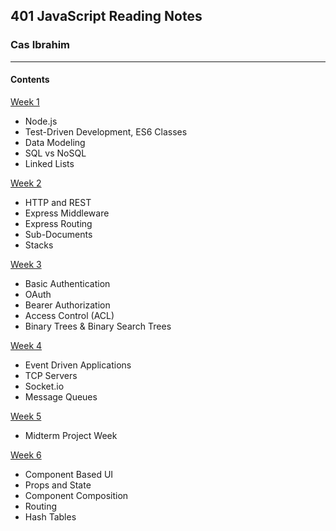 ## 401 JavaScript Reading Notes
### Cas Ibrahim

***

#### Contents

[Week 1](https://github.com/Ibrahim-401-Advanced-Javascript/401-JS-ReadingNotes/blob/master/Week1.md)
  * Node.js
  * Test-Driven Development, ES6 Classes
  * Data Modeling
  * SQL vs NoSQL
  * Linked Lists
  
[Week 2](https://github.com/Ibrahim-401-Advanced-Javascript/401-JS-ReadingNotes/blob/master/Week2.md)
  * HTTP and REST
  * Express Middleware
  * Express Routing
  * Sub-Documents
  * Stacks

[Week 3](https://github.com/Ibrahim-401-Advanced-Javascript/401-JS-ReadingNotes/blob/master/Week3.md)
  * Basic Authentication
  * OAuth
  * Bearer Authorization
  * Access Control (ACL)
  * Binary Trees & Binary Search Trees

[Week 4](https://github.com/Ibrahim-401-Advanced-Javascript/401-JS-ReadingNotes/blob/master/Week4.md)
  * Event Driven Applications
  * TCP Servers
  * Socket.io
  * Message Queues

[Week 5](https://github.com/401Mid)
  * Midterm Project Week

[Week 6](https://github.com/Ibrahim-401-Advanced-Javascript/401-JS-ReadingNotes/blob/master/Week6.md)
  * Component Based UI
  * Props and State
  * Component Composition
  * Routing
  * Hash Tables
